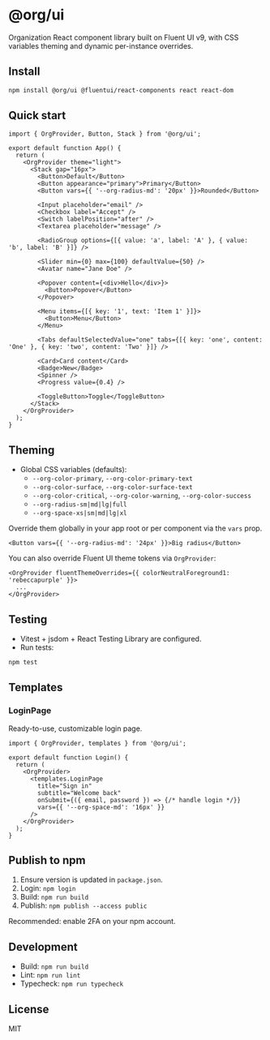 # @org/ui

Organization React component library built on Fluent UI v9, with CSS variables theming and dynamic per-instance overrides.

## Install

```bash
npm install @org/ui @fluentui/react-components react react-dom
```

## Quick start

```tsx
import { OrgProvider, Button, Stack } from '@org/ui';

export default function App() {
  return (
    <OrgProvider theme="light">
      <Stack gap="16px">
        <Button>Default</Button>
        <Button appearance="primary">Primary</Button>
        <Button vars={{ '--org-radius-md': '20px' }}>Rounded</Button>

        <Input placeholder="email" />
        <Checkbox label="Accept" />
        <Switch labelPosition="after" />
        <Textarea placeholder="message" />

        <RadioGroup options={[{ value: 'a', label: 'A' }, { value: 'b', label: 'B' }]} />

        <Slider min={0} max={100} defaultValue={50} />
        <Avatar name="Jane Doe" />

        <Popover content={<div>Hello</div>}>
          <Button>Popover</Button>
        </Popover>

        <Menu items={[{ key: '1', text: 'Item 1' }]}>
          <Button>Menu</Button>
        </Menu>

        <Tabs defaultSelectedValue="one" tabs={[{ key: 'one', content: 'One' }, { key: 'two', content: 'Two' }]} />

        <Card>Card content</Card>
        <Badge>New</Badge>
        <Spinner />
        <Progress value={0.4} />

        <ToggleButton>Toggle</ToggleButton>
      </Stack>
    </OrgProvider>
  );
}
```

## Theming

- Global CSS variables (defaults):
  - `--org-color-primary`, `--org-color-primary-text`
  - `--org-color-surface`, `--org-color-surface-text`
  - `--org-color-critical`, `--org-color-warning`, `--org-color-success`
  - `--org-radius-sm|md|lg|full`
  - `--org-space-xs|sm|md|lg|xl`

Override them globally in your app root or per component via the `vars` prop.

```tsx
<Button vars={{ '--org-radius-md': '24px' }}>Big radius</Button>
```

You can also override Fluent UI theme tokens via `OrgProvider`:

```tsx
<OrgProvider fluentThemeOverrides={{ colorNeutralForeground1: 'rebeccapurple' }}>
  ...
</OrgProvider>
```

## Testing

- Vitest + jsdom + React Testing Library are configured.
- Run tests:

```bash
npm test
```

## Templates

### LoginPage

Ready-to-use, customizable login page.

```tsx
import { OrgProvider, templates } from '@org/ui';

export default function Login() {
  return (
    <OrgProvider>
      <templates.LoginPage
        title="Sign in"
        subtitle="Welcome back"
        onSubmit={({ email, password }) => {/* handle login */}}
        vars={{ '--org-space-md': '16px' }}
      />
    </OrgProvider>
  );
}
```

## Publish to npm

1. Ensure version is updated in `package.json`.
2. Login: `npm login`
3. Build: `npm run build`
4. Publish: `npm publish --access public`

Recommended: enable 2FA on your npm account.

## Development

- Build: `npm run build`
- Lint: `npm run lint`
- Typecheck: `npm run typecheck`

## License

MIT

